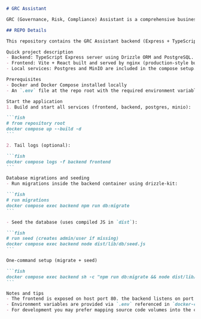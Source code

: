 ````markdown
# GRC Assistant

GRC (Governance, Risk, Compliance) Assistant is a comprehensive business application handling governance, risk management, and compliance workflows.

## REPO Details

This repository contains the GRC Assistant backend (Express + TypeScript) and frontend (Vite + React) along with local services (Postgres, MinIO) orchestrated with Docker Compose.

Quick project description
- Backend: TypeScript Express server using Drizzle ORM and PostgreSQL.
- Frontend: Vite + React built and served by nginx (production-style build).
- Local services: Postgres and MinIO are included in the compose setup.

Prerequisites
- Docker and Docker Compose installed locally
- An `.env` file at the repo root with the required environment variables (see `.env.example` if available)

Start the application
1. Build and start all services (frontend, backend, postgres, minio):

```fish
# from repository root
docker compose up --build -d
```

2. Tail logs (optional):

```fish
docker compose logs -f backend frontend
```

Database migrations and seeding
- Run migrations inside the backend container using drizzle-kit:

```fish
# run migrations
docker compose exec backend npm run db:migrate
```

- Seed the database (uses compiled JS in `dist`):

```fish
# run seed (creates admin/user if missing)
docker compose exec backend node dist/lib/db/seed.js
```

One-command setup (migrate + seed)

```fish
docker compose exec backend sh -c "npm run db:migrate && node dist/lib/db/seed.js"
```

Notes and tips
- The frontend is exposed on host port 80. the backend listens on port 3001.
- Environment variables are provided via `.env` referenced in `docker-compose.yml`. Keep secrets out of source control.
- For development you may prefer mapping source code volumes into the containers and running the dev servers (not covered here).

````
